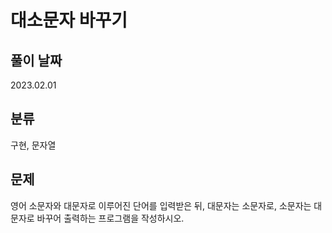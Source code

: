 # 대소문자 바꾸기

## 풀이 날짜
2023.02.01

## 분류
구현, 문자열

## 문제
영어 소문자와 대문자로 이루어진 단어를 입력받은 뒤, 대문자는 소문자로, 소문자는 대문자로 바꾸어 출력하는 프로그램을 작성하시오.